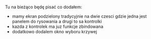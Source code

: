 Tu na bieżąco będę pisać co dodałem:
 - mamy ekran podzielony tradycyjnie na dwie czesci gdzie jedna jest panelem do rysowania a drugi to sa kontrolki
- kazda z kontrolek ma juz funkcje zbindowana
- dodatkowo dodalem okno wyboru krzywej
